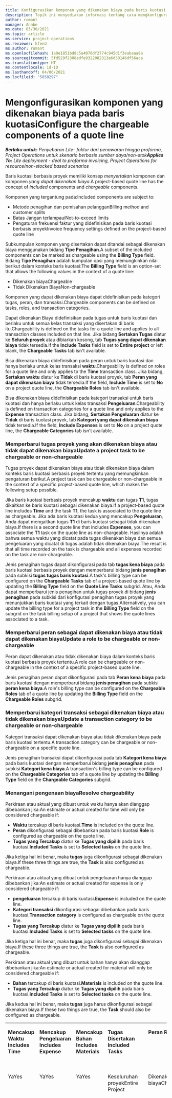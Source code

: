 ```yaml
---
title: Konfigurasikan komponen yang dikenakan biaya pada baris kuotasi
description: Topik ini menyediakan informasi tentang cara mengkonfigurasi komponen dikenakan biaya dan yang tidak dikenakan biaya pada baris kuotasi berbasis proyek.
author: rumant
manager: Annbe
ms.date: 03/30/2021
ms.topic: article
ms.service: project-operations
ms.reviewer: kfend
ms.author: rumant
ms.openlocfilehash: 1a9e1851bd8c5a4070df2774c945d1f3eabaaa8a
ms.sourcegitcommit: 5fd529f2308edfe9322082313e6d50146df56aca
ms.translationtype: HT
ms.contentlocale: id-ID
ms.lasthandoff: 04/06/2021
ms.locfileid: "5858297"
---
```

# <a name="configure-the-chargeable-components-of-a-quote-line"></a><span data-ttu-id="bc5a2-103">Mengonfigurasikan komponen yang dikenakan biaya pada baris kuotasi</span><span class="sxs-lookup"><span data-stu-id="bc5a2-103">Configure the chargeable components of a quote line</span></span> 

<span data-ttu-id="bc5a2-104">_**Berlaku untuk:** Penyebaran Lite- faktur dari penawaran hingga proforma, Project Operations untuk skenario berbasis sumber daya/non-stok_</span><span class="sxs-lookup"><span data-stu-id="bc5a2-104">_**Applies To:** Lite deployment - deal to proforma invoicing, Project Operations for resource/non-stocked based scenarios_</span></span>

<span data-ttu-id="bc5a2-105">Baris kuotasi berbasis proyek memiliki konsep *menyertakan* komponen dan komponen *yang dapat dikenakan biaya*.</span><span class="sxs-lookup"><span data-stu-id="bc5a2-105">A project-based quote line has the concept of *included* components and *chargeable* components.</span></span>

<span data-ttu-id="bc5a2-106">Komponen yang tergantung pada:</span><span class="sxs-lookup"><span data-stu-id="bc5a2-106">Included components are subject to:</span></span>

  - <span data-ttu-id="bc5a2-107">Metode penagihan dan pemisahan pelanggan</span><span class="sxs-lookup"><span data-stu-id="bc5a2-107">Billing method and customer splits</span></span>
  - <span data-ttu-id="bc5a2-108">Batas Jangan terlampaui</span><span class="sxs-lookup"><span data-stu-id="bc5a2-108">Not-to-exceed limits</span></span> 
  - <span data-ttu-id="bc5a2-109">Pengaturan frekuensi faktur yang didefinisikan pada baris kuotasi berbasis proyek</span><span class="sxs-lookup"><span data-stu-id="bc5a2-109">Invoice frequency settings defined on the project-based quote line</span></span>

<span data-ttu-id="bc5a2-110">Subkumpulan komponen yang disertakan dapat ditandai sebagai dikenakan biaya menggunakan bidang **Tipe Penagihan**.</span><span class="sxs-lookup"><span data-stu-id="bc5a2-110">A subset of the included components can be marked as chargeable using the **Billing Type** field.</span></span> <span data-ttu-id="bc5a2-111">Bidang **Tipe Penagihan** adalah kumpulan opsi yang memungkinkan nilai berikut dalam konteks baris kuotasi:</span><span class="sxs-lookup"><span data-stu-id="bc5a2-111">The **Billing Type** field is an option-set that allows the following values in the context of a quote line:</span></span>

  - <span data-ttu-id="bc5a2-112">Dikenakan biaya</span><span class="sxs-lookup"><span data-stu-id="bc5a2-112">Chargeable</span></span>
  - <span data-ttu-id="bc5a2-113">Tidak Dikenakan Biaya</span><span class="sxs-lookup"><span data-stu-id="bc5a2-113">Non-chargeable</span></span>

<span data-ttu-id="bc5a2-114">Komponen yang dapat dikenakan biaya dapat didefinisikan pada kategori tugas, peran, dan transaksi.</span><span class="sxs-lookup"><span data-stu-id="bc5a2-114">Chargeable components can be defined on tasks, roles, and transaction categories.</span></span>

<span data-ttu-id="bc5a2-115">Dapat dikenakan Biaya didefinisikan pada tugas untuk baris kuotasi dan berlaku untuk semua kelas transaksi yang disertakan di baris itu.</span><span class="sxs-lookup"><span data-stu-id="bc5a2-115">Chargeability is defined on the tasks for a quote line and applies to all transaction classes included on that line.</span></span> <span data-ttu-id="bc5a2-116">Jika bidang **Sertakan Tugas** diatur ke **Seluruh proyek** atau dibiarkan kosong, tab **Tugas yang dapat dikenakan biaya** tidak tersedia.</span><span class="sxs-lookup"><span data-stu-id="bc5a2-116">If the **Include Tasks** field is set to **Entire project** or left blank, the **Chargeable Tasks** tab isn't available.</span></span>

<span data-ttu-id="bc5a2-117">Bisa dikenakan biaya didefinisikan pada peran untuk baris kuotasi dan hanya berlaku untuk kelas transaksi **waktu**.</span><span class="sxs-lookup"><span data-stu-id="bc5a2-117">Chargeability is defined on roles for a quote line and only applies to the **Time** transaction class.</span></span> <span data-ttu-id="bc5a2-118">Jika bidang, **Sertakan waktu** diatur ke **Tidak** di baris kuotasi proyek, tab **Peran yang dapat dikenakan biaya** tidak tersedia.</span><span class="sxs-lookup"><span data-stu-id="bc5a2-118">If the field, **Include Time** is set to **No** on a project quote line, the **Chargeable Roles** tab isn't available.</span></span>

<span data-ttu-id="bc5a2-119">Bisa dikenakan biaya didefinisikan pada kategori transaksi untuk baris kuotasi dan hanya berlaku untuk kelas transaksi **Pengeluaran**.</span><span class="sxs-lookup"><span data-stu-id="bc5a2-119">Chargeability is defined on transaction categories for a  quote line and only applies to the **Expense** transaction class.</span></span> <span data-ttu-id="bc5a2-120">Jika bidang, **Sertakan Pengeluaran** diatur ke **Tidak** di baris kuotasi proyek, tab **Kategori yang dapat dikenakan biaya** tidak tersedia.</span><span class="sxs-lookup"><span data-stu-id="bc5a2-120">If the field, **Include Expenses** is set to **No** on a project quote line, the **Chargeable Categories** tab isn't available.</span></span>

### <a name="update-a-project-task-to-be-chargeable-or-non-chargeable"></a><span data-ttu-id="bc5a2-121">Memperbarui tugas proyek yang akan dikenakan biaya atau tidak dapat dikenakan biaya</span><span class="sxs-lookup"><span data-stu-id="bc5a2-121">Update a project task to be chargeable or non-chargeable</span></span>

<span data-ttu-id="bc5a2-122">Tugas proyek dapat dikenakan biaya atau tidak dikenakan biaya dalam konteks baris kuotasi berbasis proyek tertentu yang memungkinkan pengaturan berikut.</span><span class="sxs-lookup"><span data-stu-id="bc5a2-122">A project task can be chargeable or non-chargeable in the context of a specific project-based quote line, which makes the following setup possible.</span></span>

<span data-ttu-id="bc5a2-123">Jika baris kuotasi berbasis proyek mencakup **waktu** dan tugas **T1**, tugas dikaitkan ke baris kuotasi sebagai dikenakan biaya.</span><span class="sxs-lookup"><span data-stu-id="bc5a2-123">If a project-based quote line includes **Time** and the task **T1**, the task is associated to the quote line as chargeable.</span></span> <span data-ttu-id="bc5a2-124">Jika ada baris kuotasi kedua yang mencakup **Pengeluaran**, Anda dapat mengaitkan tugas **T1** di baris kuotasi sebagai tidak dikenakan biaya.</span><span class="sxs-lookup"><span data-stu-id="bc5a2-124">If there is a second quote line that includes **Expenses**, you can associate the **T1** task on the quote line as non-chargeable.</span></span> <span data-ttu-id="bc5a2-125">Hasilnya adalah bahwa semua waktu yang dicatat pada tugas dikenakan biaya dan semua pengeluaran yang dicatat di tugas adalah tidak dikenakan biaya.</span><span class="sxs-lookup"><span data-stu-id="bc5a2-125">The result is that all time recorded on the task is chargeable and all expenses recorded on the task are non-chargeable.</span></span>

<span data-ttu-id="bc5a2-126">Jenis penagihan tugas dapat dikonfigurasi pada tab **tugas kena biaya** pada baris kuotasi berbasis proyek dengan memperbarui bidang **jenis penagihan** pada subkisi **tugas tugas baris kuotasi**.</span><span class="sxs-lookup"><span data-stu-id="bc5a2-126">A task's billing type can be configured on the **Chargeable Tasks** tab of a project-based quote line by updating the **Billing Type** field on the **Quote Line Tasks** subgrid.</span></span> <span data-ttu-id="bc5a2-127">Atau, Anda dapat memperbarui jenis penagihan untuk tugas proyek di bidang **jenis penagihan** pada subkisi dari konfigurasi penagihan tugas proyek yang menunjukkan baris kuotasi yang terkait dengan tugas.</span><span class="sxs-lookup"><span data-stu-id="bc5a2-127">Alternatively, you can update the billing type for a project task in the **Billing Type** field on the subgrid on the task billing setup of a project that shows the quote lines associated to a task.</span></span>

### <a name="update-a-role-to-be-chargeable-or-non-chargeable"></a><span data-ttu-id="bc5a2-128">Memperbarui peran sebagai dapat dikenakan biaya atau tidak dapat dikenakan biaya</span><span class="sxs-lookup"><span data-stu-id="bc5a2-128">Update a role to be chargeable or non-chargeable</span></span>

<span data-ttu-id="bc5a2-129">Peran dapat dikenakan atau tidak dikenakan biaya dalam konteks baris kuotasi berbasis proyek tertentu.</span><span class="sxs-lookup"><span data-stu-id="bc5a2-129">A role can be chargeable or non-chargeable in the context of a specific project-based quote line.</span></span>

<span data-ttu-id="bc5a2-130">Jenis penagihan peran dapat dikonfigurasi pada tab **Peran kena biaya** pada baris kuotasi dengan memperbarui bidang **jenis penagihan** pada subkisi **peran kena biaya**.</span><span class="sxs-lookup"><span data-stu-id="bc5a2-130">A role's billing type can be configured on the **Chargeable Roles** tab of a quote line by updating the **Billing Type** field on the **Chargeable Roles** subgrid.</span></span>

### <a name="update-a-transaction-category-to-be-chargeable-or-non-chargeable"></a><span data-ttu-id="bc5a2-131">Memperbarui kategori transaksi sebagai dikenakan biaya atau tidak dikenakan biaya</span><span class="sxs-lookup"><span data-stu-id="bc5a2-131">Update a transaction category to be chargeable or non-chargeable</span></span>

<span data-ttu-id="bc5a2-132">Kategori transaksi dapat dikenakan biaya atau tidak dikenakan biaya pada baris kuotasi tertentu.</span><span class="sxs-lookup"><span data-stu-id="bc5a2-132">A transaction category can be chargeable or non-chargeable on a specific quote line.</span></span>

<span data-ttu-id="bc5a2-133">Jenis penagihan transaksi dapat dikonfigurasi pada tab **Kategori kena biaya** pada baris kuotasi dengan memperbarui bidang **jenis penagihan** pada subkisi **Kategori kena biaya**.</span><span class="sxs-lookup"><span data-stu-id="bc5a2-133">A transaction's billing type can be configured on the **Chargeable Categories** tab of a quote line by updating the **Billing Type** field on the **Chargeable Categories** subgrid.</span></span>

### <a name="resolve-chargeability"></a><span data-ttu-id="bc5a2-134">Menangani pengenaan biaya</span><span class="sxs-lookup"><span data-stu-id="bc5a2-134">Resolve chargeability</span></span>
<span data-ttu-id="bc5a2-135">Perkiraan atau aktual yang dibuat untuk waktu hanya akan dianggap dibebankan jika:</span><span class="sxs-lookup"><span data-stu-id="bc5a2-135">An estimate or actual created for time will only be considered chargeable if:</span></span>

   - <span data-ttu-id="bc5a2-136">**Waktu** tercakup di baris kuotasi.</span><span class="sxs-lookup"><span data-stu-id="bc5a2-136">**Time** is included on the quote line.</span></span>
   - <span data-ttu-id="bc5a2-137">**Peran** dikonfigurasi sebagai dibebankan pada baris kuotasi.</span><span class="sxs-lookup"><span data-stu-id="bc5a2-137">**Role** is configured as chargeable on the quote line.</span></span>
   - <span data-ttu-id="bc5a2-138">**Tugas yang Tercakup** diatur ke **Tugas yang dipilih** pada baris kuotasi.</span><span class="sxs-lookup"><span data-stu-id="bc5a2-138">**Included Tasks** is set to **Selected tasks** on the quote line.</span></span> 

<span data-ttu-id="bc5a2-139">Jika ketiga hal ini benar, maka **tugas** juga dikonfigurasi sebagai dikenakan biaya.</span><span class="sxs-lookup"><span data-stu-id="bc5a2-139">If these three things are true, the **Task** is also configured as chargeable.</span></span> 

<span data-ttu-id="bc5a2-140">Perkiraan atau aktual yang dibuat untuk pengeluaran hanya dianggap dibebankan jika:</span><span class="sxs-lookup"><span data-stu-id="bc5a2-140">An estimate or actual created for expense is only considered chargeable if:</span></span> 

   - <span data-ttu-id="bc5a2-141">**pengeluaran** tercakup di baris kuotasi.</span><span class="sxs-lookup"><span data-stu-id="bc5a2-141">**Expense** is included on the quote line.</span></span>
   - <span data-ttu-id="bc5a2-142">**Kategori transaksi** dikonfigurasi sebagai dibebankan pada baris kuotasi.</span><span class="sxs-lookup"><span data-stu-id="bc5a2-142">**Transaction category** is configured as chargeable on the quote line.</span></span>
   - <span data-ttu-id="bc5a2-143">**Tugas yang Tercakup** diatur ke **Tugas yang dipilih** pada baris kuotasi.</span><span class="sxs-lookup"><span data-stu-id="bc5a2-143">**Included Tasks** is set to **Selected tasks** on the quote line.</span></span>

<span data-ttu-id="bc5a2-144">Jika ketiga hal ini benar, maka **tugas** juga dikonfigurasi sebagai dikenakan biaya.</span><span class="sxs-lookup"><span data-stu-id="bc5a2-144">If these three things are true, the **Task** is also configured as chargeable.</span></span> 

<span data-ttu-id="bc5a2-145">Perkiraan atau aktual yang dibuat untuk bahan hanya akan dianggap dibebankan jika:</span><span class="sxs-lookup"><span data-stu-id="bc5a2-145">An estimate or actual created for material will only be considered chargeable if:</span></span>

   - <span data-ttu-id="bc5a2-146">**Bahan** tercakup di baris kuotasi.</span><span class="sxs-lookup"><span data-stu-id="bc5a2-146">**Materials** is included on the quote line.</span></span>
   - <span data-ttu-id="bc5a2-147">**Tugas yang Tercakup** diatur ke **Tugas yang dipilih** pada baris kuotasi.</span><span class="sxs-lookup"><span data-stu-id="bc5a2-147">**Included Tasks** is set to **Selected tasks** on the quote line.</span></span>

<span data-ttu-id="bc5a2-148">Jika kedua hal ini benar, maka **tugas** juga harus dikonfigurasi sebagai dikenakan biaya.</span><span class="sxs-lookup"><span data-stu-id="bc5a2-148">If these two things are true, the **Task** should also be configured as chargeable.</span></span> 


<table border="0" cellspacing="0" cellpadding="0">
    <tbody>
        <tr>
            <td width="70" valign="top">
                <p><span data-ttu-id="bc5a2-149">
                    <strong>Mencakup Waktu</strong>
                </span><span class="sxs-lookup"><span data-stu-id="bc5a2-149">
                    <strong>Includes Time</strong>
                </span></span></p>
            </td>
            <td width="78" valign="top">
                <p><span data-ttu-id="bc5a2-150">
                    <strong>Mencakup Pengeluaran</strong>
                    <strong></strong>
                </span><span class="sxs-lookup"><span data-stu-id="bc5a2-150">
                    <strong>Includes Expense</strong>
                    <strong></strong>
                </span></span></p>
            </td>
            <td width="63" valign="top">
                <p><span data-ttu-id="bc5a2-151">
                    <strong>Mencakup Bahan</strong>
                    <strong></strong>
                </span><span class="sxs-lookup"><span data-stu-id="bc5a2-151">
                    <strong>Includes Materials</strong>
                    <strong></strong>
                </span></span></p>
            </td>
            <td width="75" valign="top">
                <p><span data-ttu-id="bc5a2-152">
                    <strong>Tugas Disertakan</strong>
                    <strong></strong>
                </span><span class="sxs-lookup"><span data-stu-id="bc5a2-152">
                    <strong>Included Tasks</strong>
                    <strong></strong>
                </span></span></p>
            </td>
            <td width="65" valign="top">
                <p><span data-ttu-id="bc5a2-153">
                    <strong>Peran</strong>
                    <strong></strong>
                </span><span class="sxs-lookup"><span data-stu-id="bc5a2-153">
                    <strong>Role</strong>
                    <strong></strong>
                </span></span></p>
            </td>
            <td width="70" valign="top">
                <p><span data-ttu-id="bc5a2-154">
                    <strong>Kategori</strong>
                    <strong></strong>
                </span><span class="sxs-lookup"><span data-stu-id="bc5a2-154">
                    <strong>Category</strong>
                    <strong></strong>
                </span></span></p>
            </td>
            <td width="65" valign="top">
                <p><span data-ttu-id="bc5a2-155">
                    <strong>Tugas</strong>
                    <strong></strong>
                </span><span class="sxs-lookup"><span data-stu-id="bc5a2-155">
                    <strong>Task</strong>
                    <strong></strong>
                </span></span></p>
            </td>
            <td width="350" valign="top">
                <p><span data-ttu-id="bc5a2-156">
                    <strong>Dampak pengenaan biaya</strong>
                </span><span class="sxs-lookup"><span data-stu-id="bc5a2-156">
                    <strong>Chargeability impact</strong>
                </span></span></p>
            </td>
        </tr>
        <tr>
            <td width="70" valign="top">
                <p>
<span data-ttu-id="bc5a2-157">Ya</span><span class="sxs-lookup"><span data-stu-id="bc5a2-157">Yes</span></span> </p>
            </td>
            <td width="78" valign="top">
                <p>
<span data-ttu-id="bc5a2-158">Ya</span><span class="sxs-lookup"><span data-stu-id="bc5a2-158">Yes</span></span> </p>
            </td>
            <td width="63" valign="top">
                <p>
<span data-ttu-id="bc5a2-159">Ya</span><span class="sxs-lookup"><span data-stu-id="bc5a2-159">Yes</span></span> </p>
            </td>
            <td width="75" valign="top">
                <p>
<span data-ttu-id="bc5a2-160">Keseluruhan proyek</span><span class="sxs-lookup"><span data-stu-id="bc5a2-160">Entire Project</span></span> </p>
            </td>
            <td width="65" valign="top">
                <p>
<span data-ttu-id="bc5a2-161">Dikenakan biaya</span><span class="sxs-lookup"><span data-stu-id="bc5a2-161">Chargeable</span></span> </p>
            </td>
            <td width="70" valign="top">
                <p>
<span data-ttu-id="bc5a2-162">Dikenakan biaya</span><span class="sxs-lookup"><span data-stu-id="bc5a2-162">Chargeable</span></span> </p>
            </td>
            <td width="65" valign="top">
                <p>
<span data-ttu-id="bc5a2-163">Tidak dapat diatur</span><span class="sxs-lookup"><span data-stu-id="bc5a2-163">Cannot be set</span></span> </p>
            </td>
            <td width="350" valign="top">
                <p>
<span data-ttu-id="bc5a2-164">Penagihan pada aktual Waktu: Dikenakan Biaya</span><span class="sxs-lookup"><span data-stu-id="bc5a2-164">Billing on a time actual: Chargeable</span></span> </p>
                <p>
<span data-ttu-id="bc5a2-165">Jenis penagihan pada aktual Pengeluaran: Dikenakan biaya</span><span class="sxs-lookup"><span data-stu-id="bc5a2-165">Billing type on expense actual: Chargeable</span></span> </p>
                <p>
<span data-ttu-id="bc5a2-166">Jenis penagihan pada aktual bahan: Dikenakan biaya</span><span class="sxs-lookup"><span data-stu-id="bc5a2-166">Billing type on material actual: Chargeable</span></span> </p>
            </td>
        </tr>
        <tr>
            <td width="70" valign="top">
                <p>
<span data-ttu-id="bc5a2-167">Ya</span><span class="sxs-lookup"><span data-stu-id="bc5a2-167">Yes</span></span> </p>
            </td>
            <td width="78" valign="top">
                <p>
<span data-ttu-id="bc5a2-168">Ya</span><span class="sxs-lookup"><span data-stu-id="bc5a2-168">Yes</span></span> </p>
            </td>
            <td width="63" valign="top">
                <p>
<span data-ttu-id="bc5a2-169">Ya</span><span class="sxs-lookup"><span data-stu-id="bc5a2-169">Yes</span></span> </p>
            </td>
            <td width="75" valign="top">
                <p>
<span data-ttu-id="bc5a2-170">Hanya tugas yang dipilih</span><span class="sxs-lookup"><span data-stu-id="bc5a2-170">Selected tasks only</span></span> </p>
            </td>
            <td width="65" valign="top">
                <p>
<span data-ttu-id="bc5a2-171">Dikenakan biaya</span><span class="sxs-lookup"><span data-stu-id="bc5a2-171">Chargeable</span></span> </p>
            </td>
            <td width="70" valign="top">
                <p>
<span data-ttu-id="bc5a2-172">Dikenakan biaya</span><span class="sxs-lookup"><span data-stu-id="bc5a2-172">Chargeable</span></span> </p>
            </td>
            <td width="65" valign="top">
                <p>
<span data-ttu-id="bc5a2-173">Dikenakan biaya</span><span class="sxs-lookup"><span data-stu-id="bc5a2-173">Chargeable</span></span> </p>
            </td>
            <td width="350" valign="top">
                <p>
<span data-ttu-id="bc5a2-174">Penagihan pada aktual Waktu: Dikenakan Biaya</span><span class="sxs-lookup"><span data-stu-id="bc5a2-174">Billing on a time actual: Chargeable</span></span> </p>
                <p>
<span data-ttu-id="bc5a2-175">Jenis penagihan pada aktual Pengeluaran: Dikenakan biaya</span><span class="sxs-lookup"><span data-stu-id="bc5a2-175">Billing type on expense actual: Chargeable</span></span> </p>
                <p>
<span data-ttu-id="bc5a2-176">Jenis penagihan pada aktual bahan: Dikenakan biaya</span><span class="sxs-lookup"><span data-stu-id="bc5a2-176">Billing type on material actual: Chargeable</span></span> </p>
            </td>
        </tr>
        <tr>
            <td width="70" valign="top">
                <p>
<span data-ttu-id="bc5a2-177">Ya</span><span class="sxs-lookup"><span data-stu-id="bc5a2-177">Yes</span></span> </p>
            </td>
            <td width="78" valign="top">
                <p>
<span data-ttu-id="bc5a2-178">Ya</span><span class="sxs-lookup"><span data-stu-id="bc5a2-178">Yes</span></span> </p>
            </td>
            <td width="63" valign="top">
                <p>
<span data-ttu-id="bc5a2-179">Ya</span><span class="sxs-lookup"><span data-stu-id="bc5a2-179">Yes</span></span> </p>
            </td>
            <td width="75" valign="top">
                <p>
<span data-ttu-id="bc5a2-180">Hanya tugas yang dipilih</span><span class="sxs-lookup"><span data-stu-id="bc5a2-180">Selected tasks only</span></span> </p>
            </td>
            <td width="65" valign="top">
                <p><span data-ttu-id="bc5a2-181">
                    <strong>Tidak Dikenakan Biaya</strong>
                </span><span class="sxs-lookup"><span data-stu-id="bc5a2-181">
                    <strong>Non - Chargeable</strong>
                </span></span></p>
            </td>
            <td width="70" valign="top">
                <p>
<span data-ttu-id="bc5a2-182">Dikenakan biaya</span><span class="sxs-lookup"><span data-stu-id="bc5a2-182">Chargeable</span></span> </p>
            </td>
            <td width="65" valign="top">
                <p>
<span data-ttu-id="bc5a2-183">Dikenakan biaya</span><span class="sxs-lookup"><span data-stu-id="bc5a2-183">Chargeable</span></span> </p>
            </td>
            <td width="350" valign="top">
                <p>
<span data-ttu-id="bc5a2-184">Penagihan pada aktual Waktu: <strong>Tidak Dikenakan Biaya</strong>
                </span><span class="sxs-lookup"><span data-stu-id="bc5a2-184">Billing on a time actual: <strong>Non-Chargeable</strong>
                </span></span></p>
                <p>
<span data-ttu-id="bc5a2-185">Jenis penagihan pada aktual Pengeluaran: Dikenakan biaya</span><span class="sxs-lookup"><span data-stu-id="bc5a2-185">Billing type on expense actual: Chargeable</span></span> </p>
                <p>
<span data-ttu-id="bc5a2-186">Jenis penagihan pada aktual bahan: Dikenakan biaya</span><span class="sxs-lookup"><span data-stu-id="bc5a2-186">Billing type on material actual: Chargeable</span></span> </p>
            </td>
        </tr>
        <tr>
            <td width="70" valign="top">
                <p>
<span data-ttu-id="bc5a2-187">Ya</span><span class="sxs-lookup"><span data-stu-id="bc5a2-187">Yes</span></span> </p>
            </td>
            <td width="78" valign="top">
                <p>
<span data-ttu-id="bc5a2-188">Ya</span><span class="sxs-lookup"><span data-stu-id="bc5a2-188">Yes</span></span> </p>
            </td>
            <td width="63" valign="top">
                <p>
<span data-ttu-id="bc5a2-189">Ya</span><span class="sxs-lookup"><span data-stu-id="bc5a2-189">Yes</span></span> </p>
            </td>
            <td width="75" valign="top">
                <p>
<span data-ttu-id="bc5a2-190">Hanya tugas yang dipilih</span><span class="sxs-lookup"><span data-stu-id="bc5a2-190">Selected tasks only</span></span> </p>
            </td>
            <td width="65" valign="top">
                <p>
<span data-ttu-id="bc5a2-191">Dikenakan biaya</span><span class="sxs-lookup"><span data-stu-id="bc5a2-191">Chargeable</span></span> </p>
            </td>
            <td width="70" valign="top">
                <p>
<span data-ttu-id="bc5a2-192">Dikenakan biaya</span><span class="sxs-lookup"><span data-stu-id="bc5a2-192">Chargeable</span></span> </p>
            </td>
            <td width="65" valign="top">
                <p><span data-ttu-id="bc5a2-193">
                    <strong>Tidak Dikenakan Biaya</strong>
                </span><span class="sxs-lookup"><span data-stu-id="bc5a2-193">
                    <strong>Non-Chargeable</strong>
                </span></span></p>
            </td>
            <td width="350" valign="top">
                <p>
<span data-ttu-id="bc5a2-194">Penagihan pada aktual Waktu: <strong>Tidak Dikenakan Biaya</strong>
                </span><span class="sxs-lookup"><span data-stu-id="bc5a2-194">Billing on a time actual: <strong>Non-Chargeable</strong>
                </span></span></p>
                <p>
<span data-ttu-id="bc5a2-195">Jenis penagihan pada aktual Pengeluaran: <strong>Tidak Dikenakan biaya</strong>
                </span><span class="sxs-lookup"><span data-stu-id="bc5a2-195">Billing type on expense actual: <strong>Non-Chargeable</strong>
                </span></span></p>
                <p>
<span data-ttu-id="bc5a2-196">Jenis penagihan pada aktual bahan: <strong>Tidak Dikenakan biaya</strong>
                </span><span class="sxs-lookup"><span data-stu-id="bc5a2-196">Billing type on material actual: <strong>Non-Chargeable</strong>
                </span></span></p>
            </td>
        </tr>
        <tr>
            <td width="70" valign="top">
                <p>
<span data-ttu-id="bc5a2-197">Ya</span><span class="sxs-lookup"><span data-stu-id="bc5a2-197">Yes</span></span> </p>
            </td>
            <td width="78" valign="top">
                <p>
<span data-ttu-id="bc5a2-198">Ya</span><span class="sxs-lookup"><span data-stu-id="bc5a2-198">Yes</span></span> </p>
            </td>
            <td width="63" valign="top">
                <p>
<span data-ttu-id="bc5a2-199">Ya</span><span class="sxs-lookup"><span data-stu-id="bc5a2-199">Yes</span></span> </p>
            </td>
            <td width="75" valign="top">
                <p>
<span data-ttu-id="bc5a2-200">Hanya tugas yang dipilih</span><span class="sxs-lookup"><span data-stu-id="bc5a2-200">Selected tasks only</span></span> </p>
            </td>
            <td width="65" valign="top">
                <p><span data-ttu-id="bc5a2-201">
                    <strong>Tidak Dikenakan Biaya</strong>
                </span><span class="sxs-lookup"><span data-stu-id="bc5a2-201">
                    <strong>Non-Chargeable</strong>
                </span></span></p>
            </td>
            <td width="70" valign="top">
                <p>
<span data-ttu-id="bc5a2-202">Dikenakan biaya</span><span class="sxs-lookup"><span data-stu-id="bc5a2-202">Chargeable</span></span> </p>
            </td>
            <td width="65" valign="top">
                <p><span data-ttu-id="bc5a2-203">
                    <strong>Tidak Dikenakan Biaya</strong>
                </span><span class="sxs-lookup"><span data-stu-id="bc5a2-203">
                    <strong>Non- Chargeable</strong>
                </span></span></p>
            </td>
            <td width="350" valign="top">
                <p>
<span data-ttu-id="bc5a2-204">Penagihan pada aktual Waktu: <strong>Tidak Dikenakan Biaya</strong>
                </span><span class="sxs-lookup"><span data-stu-id="bc5a2-204">Billing on a time actual: <strong>Non-Chargeable</strong>
                </span></span></p>
                <p>
<span data-ttu-id="bc5a2-205">Jenis penagihan pada aktual Pengeluaran: <strong>Tidak Dikenakan biaya</strong>
                </span><span class="sxs-lookup"><span data-stu-id="bc5a2-205">Billing type on expense actual: <strong>Non-Chargeable</strong>
                </span></span></p>
                <p>
<span data-ttu-id="bc5a2-206">Jenis penagihan pada aktual bahan: <strong>Tidak Dikenakan biaya</strong>
                </span><span class="sxs-lookup"><span data-stu-id="bc5a2-206">Billing type on material actual: <strong> Non-Chargeable</strong>
                </span></span></p>
            </td>
        </tr>
        <tr>
            <td width="70" valign="top">
                <p>
<span data-ttu-id="bc5a2-207">Ya</span><span class="sxs-lookup"><span data-stu-id="bc5a2-207">Yes</span></span> </p>
            </td>
            <td width="78" valign="top">
                <p>
<span data-ttu-id="bc5a2-208">Ya</span><span class="sxs-lookup"><span data-stu-id="bc5a2-208">Yes</span></span> </p>
            </td>
            <td width="63" valign="top">
                <p>
<span data-ttu-id="bc5a2-209">Ya</span><span class="sxs-lookup"><span data-stu-id="bc5a2-209">Yes</span></span> </p>
            </td>
            <td width="75" valign="top">
                <p>
<span data-ttu-id="bc5a2-210">Hanya tugas yang dipilih</span><span class="sxs-lookup"><span data-stu-id="bc5a2-210">Selected tasks only</span></span> </p>
            </td>
            <td width="65" valign="top">
                <p><span data-ttu-id="bc5a2-211">
                    <strong>Tidak Dikenakan Biaya</strong>
                </span><span class="sxs-lookup"><span data-stu-id="bc5a2-211">
                    <strong>Non-Chargeable</strong>
                </span></span></p>
            </td>
            <td width="70" valign="top">
                <p><span data-ttu-id="bc5a2-212">
                    <strong>Tidak Dikenakan Biaya</strong>
                </span><span class="sxs-lookup"><span data-stu-id="bc5a2-212">
                    <strong>Non-Chargeable</strong>
                </span></span></p>
            </td>
            <td width="65" valign="top">
                <p>
<span data-ttu-id="bc5a2-213">Dikenakan biaya</span><span class="sxs-lookup"><span data-stu-id="bc5a2-213">Chargeable</span></span> </p>
            </td>
            <td width="350" valign="top">
                <p>
<span data-ttu-id="bc5a2-214">Penagihan pada aktual Waktu: <strong>Tidak Dikenakan Biaya</strong>
                </span><span class="sxs-lookup"><span data-stu-id="bc5a2-214">Billing on a time actual: <strong>Non-Chargeable</strong>
                </span></span></p>
                <p>
<span data-ttu-id="bc5a2-215">Jenis penagihan pada aktual Pengeluaran: <strong>Tidak Dikenakan biaya</strong>
                </span><span class="sxs-lookup"><span data-stu-id="bc5a2-215">Billing type on expense actual: <strong> Non-Chargeable</strong>
                </span></span></p>
                <p>
<span data-ttu-id="bc5a2-216">Jenis penagihan pada aktual bahan: Dikenakan biaya</span><span class="sxs-lookup"><span data-stu-id="bc5a2-216">Billing type on material actual: Chargeable</span></span> </p>
            </td>
        </tr>
        <tr>
            <td width="70" valign="top">
                <p><span data-ttu-id="bc5a2-217">
                    <strong>No</strong>
                </span><span class="sxs-lookup"><span data-stu-id="bc5a2-217">
                    <strong>No</strong>
                </span></span></p>
            </td>
            <td width="78" valign="top">
                <p>
<span data-ttu-id="bc5a2-218">Ya</span><span class="sxs-lookup"><span data-stu-id="bc5a2-218">Yes</span></span> </p>
            </td>
            <td width="63" valign="top">
                <p>
<span data-ttu-id="bc5a2-219">Ya</span><span class="sxs-lookup"><span data-stu-id="bc5a2-219">Yes</span></span> </p>
            </td>
            <td width="75" valign="top">
                <p>
<span data-ttu-id="bc5a2-220">Keseluruhan proyek</span><span class="sxs-lookup"><span data-stu-id="bc5a2-220">Entire Project</span></span> </p>
            </td>
            <td width="65" valign="top">
                <p>
<span data-ttu-id="bc5a2-221">Tidak dapat diatur</span><span class="sxs-lookup"><span data-stu-id="bc5a2-221">Cannot be set</span></span> </p>
            </td>
            <td width="70" valign="top">
                <p><span data-ttu-id="bc5a2-222">
                    <strong>Dikenakan biaya</strong>
                </span><span class="sxs-lookup"><span data-stu-id="bc5a2-222">
                    <strong>Chargeable</strong>
                </span></span></p>
            </td>
            <td width="65" valign="top">
                <p>
<span data-ttu-id="bc5a2-223">Tidak dapat diatur</span><span class="sxs-lookup"><span data-stu-id="bc5a2-223">Cannot be set</span></span> </p>
            </td>
            <td width="350" valign="top">
                <p>
<span data-ttu-id="bc5a2-224">Penagihan pada aktual Waktu: <strong>Tidak tersedia</strong>
                </span><span class="sxs-lookup"><span data-stu-id="bc5a2-224">Billing on a time actual: <strong>Not available</strong>
                </span></span></p>
                <p>
<span data-ttu-id="bc5a2-225">Jenis penagihan pada aktual Pengeluaran: Dikenakan biaya</span><span class="sxs-lookup"><span data-stu-id="bc5a2-225">Billing type on expense actual: Chargeable</span></span> </p>
                <p>
<span data-ttu-id="bc5a2-226">Jenis penagihan pada aktual bahan: Dikenakan biaya</span><span class="sxs-lookup"><span data-stu-id="bc5a2-226">Billing type on material actual: Chargeable</span></span> </p>
            </td>
        </tr>
        <tr>
            <td width="70" valign="top">
                <p><span data-ttu-id="bc5a2-227">
                    <strong>No</strong>
                </span><span class="sxs-lookup"><span data-stu-id="bc5a2-227">
                    <strong>No</strong>
                </span></span></p>
            </td>
            <td width="78" valign="top">
                <p>
<span data-ttu-id="bc5a2-228">Ya</span><span class="sxs-lookup"><span data-stu-id="bc5a2-228">Yes</span></span> </p>
            </td>
            <td width="63" valign="top">
                <p>
<span data-ttu-id="bc5a2-229">Ya</span><span class="sxs-lookup"><span data-stu-id="bc5a2-229">Yes</span></span> </p>
            </td>
            <td width="75" valign="top">
                <p>
<span data-ttu-id="bc5a2-230">Keseluruhan proyek</span><span class="sxs-lookup"><span data-stu-id="bc5a2-230">Entire Project</span></span> </p>
            </td>
            <td width="65" valign="top">
                <p>
<span data-ttu-id="bc5a2-231">Tidak dapat diatur</span><span class="sxs-lookup"><span data-stu-id="bc5a2-231">Cannot be set</span></span> </p>
            </td>
            <td width="70" valign="top">
                <p><span data-ttu-id="bc5a2-232">
                    <strong>Tidak Dikenakan Biaya</strong>
                </span><span class="sxs-lookup"><span data-stu-id="bc5a2-232">
                    <strong>Non-Chargeable</strong>
                </span></span></p>
            </td>
            <td width="65" valign="top">
                <p>
<span data-ttu-id="bc5a2-233">Tidak dapat diatur</span><span class="sxs-lookup"><span data-stu-id="bc5a2-233">Cannot be set</span></span> </p>
            </td>
            <td width="350" valign="top">
                <p>
<span data-ttu-id="bc5a2-234">Penagihan pada aktual Waktu: <strong>Tidak tersedia</strong>
                </span><span class="sxs-lookup"><span data-stu-id="bc5a2-234">Billing on a time actual: <strong>Not available</strong>
                </span></span></p>
                <p>
<span data-ttu-id="bc5a2-235">Jenis penagihan pada aktual Pengeluaran: <strong> Tidak Dikenakan biaya</strong>
                </span><span class="sxs-lookup"><span data-stu-id="bc5a2-235">Billing type on expense actual: <strong> Non-chargeable</strong>
                </span></span></p>
                <p>
<span data-ttu-id="bc5a2-236">Jenis penagihan pada aktual bahan: Dikenakan biaya</span><span class="sxs-lookup"><span data-stu-id="bc5a2-236">Billing type on material actual: Chargeable</span></span> </p>
            </td>
        </tr>
        <tr>
            <td width="70" valign="top">
                <p>
<span data-ttu-id="bc5a2-237">Ya</span><span class="sxs-lookup"><span data-stu-id="bc5a2-237">Yes</span></span> </p>
            </td>
            <td width="78" valign="top">
                <p><span data-ttu-id="bc5a2-238">
                    <strong>No</strong>
                </span><span class="sxs-lookup"><span data-stu-id="bc5a2-238">
                    <strong>No</strong>
                </span></span></p>
            </td>
            <td width="63" valign="top">
                <p>
<span data-ttu-id="bc5a2-239">Ya</span><span class="sxs-lookup"><span data-stu-id="bc5a2-239">Yes</span></span> </p>
            </td>
            <td width="75" valign="top">
                <p>
<span data-ttu-id="bc5a2-240">Keseluruhan proyek</span><span class="sxs-lookup"><span data-stu-id="bc5a2-240">Entire Project</span></span> </p>
            </td>
            <td width="65" valign="top">
                <p>
<span data-ttu-id="bc5a2-241">Dikenakan biaya</span><span class="sxs-lookup"><span data-stu-id="bc5a2-241">Chargeable</span></span> </p>
            </td>
            <td width="70" valign="top">
                <p>
<span data-ttu-id="bc5a2-242">Tidak dapat diatur</span><span class="sxs-lookup"><span data-stu-id="bc5a2-242">Cannot be set</span></span> </p>
            </td>
            <td width="65" valign="top">
                <p>
<span data-ttu-id="bc5a2-243">Tidak dapat diatur</span><span class="sxs-lookup"><span data-stu-id="bc5a2-243">Cannot be set</span></span> </p>
            </td>
            <td width="350" valign="top">
                <p>
<span data-ttu-id="bc5a2-244">Penagihan pada aktual Waktu: Dikenakan Biaya</span><span class="sxs-lookup"><span data-stu-id="bc5a2-244">Billing on a time actual: Chargeable</span></span> </p>
                <p>
<span data-ttu-id="bc5a2-245">Jenis penagihan pada aktual Pengeluaran:<strong> Tidak tersedia</strong>
                </span><span class="sxs-lookup"><span data-stu-id="bc5a2-245">Billing type on expense actual:<strong> Not available</strong>
                </span></span></p>
                <p>
<span data-ttu-id="bc5a2-246">Jenis penagihan pada aktual bahan: Dikenakan biaya</span><span class="sxs-lookup"><span data-stu-id="bc5a2-246">Billing type on material actual: Chargeable</span></span> </p>
            </td>
        </tr>
        <tr>
            <td width="70" valign="top">
                <p>
<span data-ttu-id="bc5a2-247">Ya</span><span class="sxs-lookup"><span data-stu-id="bc5a2-247">Yes</span></span> </p>
            </td>
            <td width="78" valign="top">
                <p><span data-ttu-id="bc5a2-248">
                    <strong>No</strong>
                </span><span class="sxs-lookup"><span data-stu-id="bc5a2-248">
                    <strong>No</strong>
                </span></span></p>
            </td>
            <td width="63" valign="top">
                <p>
<span data-ttu-id="bc5a2-249">Ya</span><span class="sxs-lookup"><span data-stu-id="bc5a2-249">Yes</span></span> </p>
            </td>
            <td width="75" valign="top">
                <p>
<span data-ttu-id="bc5a2-250">Keseluruhan proyek</span><span class="sxs-lookup"><span data-stu-id="bc5a2-250">Entire Project</span></span> </p>
            </td>
            <td width="65" valign="top">
                <p><span data-ttu-id="bc5a2-251">
                    <strong>Tidak Dikenakan Biaya</strong>
                </span><span class="sxs-lookup"><span data-stu-id="bc5a2-251">
                    <strong>Non-Chargeable</strong>
                </span></span></p>
            </td>
            <td width="70" valign="top">
                <p>
<span data-ttu-id="bc5a2-252">Tidak dapat diatur</span><span class="sxs-lookup"><span data-stu-id="bc5a2-252">Cannot be set</span></span> </p>
            </td>
            <td width="65" valign="top">
                <p>
<span data-ttu-id="bc5a2-253">Tidak dapat diatur</span><span class="sxs-lookup"><span data-stu-id="bc5a2-253">Cannot be set</span></span> </p>
            </td>
            <td width="350" valign="top">
                <p>
<span data-ttu-id="bc5a2-254">Penagihan pada aktual Waktu: <strong>Tidak Dikenakan Biaya </strong>
                </span><span class="sxs-lookup"><span data-stu-id="bc5a2-254">Billing on a time actual: <strong>Non-chargeable </strong>
                </span></span></p>
                <p>
<span data-ttu-id="bc5a2-255">Jenis penagihan pada aktual Pengeluaran:<strong> Tidak tersedia</strong>
                </span><span class="sxs-lookup"><span data-stu-id="bc5a2-255">Billing type on expense actual:<strong> Not available</strong>
                </span></span></p>
                <p>
<span data-ttu-id="bc5a2-256">Jenis penagihan pada aktual bahan: Dikenakan biaya</span><span class="sxs-lookup"><span data-stu-id="bc5a2-256">Billing type on material actual: Chargeable</span></span> </p>
            </td>
        </tr>
        <tr>
            <td width="70" valign="top">
                <p>
<span data-ttu-id="bc5a2-257">Ya</span><span class="sxs-lookup"><span data-stu-id="bc5a2-257">Yes</span></span> </p>
            </td>
            <td width="78" valign="top">
                <p>
<span data-ttu-id="bc5a2-258">Ya</span><span class="sxs-lookup"><span data-stu-id="bc5a2-258">Yes</span></span> </p>
            </td>
            <td width="63" valign="top">
                <p><span data-ttu-id="bc5a2-259">
                    <strong>No</strong>
                </span><span class="sxs-lookup"><span data-stu-id="bc5a2-259">
                    <strong>No</strong>
                </span></span></p>
            </td>
            <td width="75" valign="top">
                <p>
<span data-ttu-id="bc5a2-260">Keseluruhan proyek</span><span class="sxs-lookup"><span data-stu-id="bc5a2-260">Entire Project</span></span> </p>
            </td>
            <td width="65" valign="top">
                <p>
<span data-ttu-id="bc5a2-261">Dikenakan biaya</span><span class="sxs-lookup"><span data-stu-id="bc5a2-261">Chargeable</span></span> </p>
            </td>
            <td width="70" valign="top">
                <p>
<span data-ttu-id="bc5a2-262">Dikenakan biaya</span><span class="sxs-lookup"><span data-stu-id="bc5a2-262">Chargeable</span></span> </p>
            </td>
            <td width="65" valign="top">
                <p>
<span data-ttu-id="bc5a2-263">Tidak dapat diatur</span><span class="sxs-lookup"><span data-stu-id="bc5a2-263">Cannot be set</span></span> </p>
            </td>
            <td width="350" valign="top">
                <p>
<span data-ttu-id="bc5a2-264">Penagihan pada aktual Waktu: Dikenakan Biaya</span><span class="sxs-lookup"><span data-stu-id="bc5a2-264">Billing on a time actual: Chargeable</span></span> </p>
                <p>
<span data-ttu-id="bc5a2-265">Jenis penagihan pada aktual Pengeluaran: Dikenakan biaya</span><span class="sxs-lookup"><span data-stu-id="bc5a2-265">Billing type on expense actual: Chargeable</span></span> </p>
                <p>
<span data-ttu-id="bc5a2-266">Jenis penagihan pada aktual bahan: <strong> Tidak tersedia</strong>
                </span><span class="sxs-lookup"><span data-stu-id="bc5a2-266">Billing type on material actual: <strong> Not available</strong>
                </span></span></p>
            </td>
        </tr>
        <tr>
            <td width="70" valign="top">
                <p>
<span data-ttu-id="bc5a2-267">Ya</span><span class="sxs-lookup"><span data-stu-id="bc5a2-267">Yes</span></span> </p>
            </td>
            <td width="78" valign="top">
                <p>
<span data-ttu-id="bc5a2-268">Ya</span><span class="sxs-lookup"><span data-stu-id="bc5a2-268">Yes</span></span> </p>
            </td>
            <td width="63" valign="top">
                <p><span data-ttu-id="bc5a2-269">
                    <strong>No</strong>
                </span><span class="sxs-lookup"><span data-stu-id="bc5a2-269">
                    <strong>No</strong>
                </span></span></p>
            </td>
            <td width="75" valign="top">
                <p>
<span data-ttu-id="bc5a2-270">Keseluruhan proyek</span><span class="sxs-lookup"><span data-stu-id="bc5a2-270">Entire Project</span></span> </p>
            </td>
            <td width="65" valign="top">
                <p><span data-ttu-id="bc5a2-271">
                    <strong>Tidak Dikenakan Biaya</strong>
                </span><span class="sxs-lookup"><span data-stu-id="bc5a2-271">
                    <strong>Non-Chargeable</strong>
                </span></span></p>
            </td>
            <td width="70" valign="top">
                <p><span data-ttu-id="bc5a2-272">
                    <strong>Tidak Dikenakan Biaya</strong>
                </span><span class="sxs-lookup"><span data-stu-id="bc5a2-272">
                    <strong>Non-chargeable</strong>
                </span></span></p>
            </td>
            <td width="65" valign="top">
                <p>
<span data-ttu-id="bc5a2-273">Tidak dapat diatur</span><span class="sxs-lookup"><span data-stu-id="bc5a2-273">Cannot be set</span></span> </p>
            </td>
            <td width="350" valign="top">
                <p>
<span data-ttu-id="bc5a2-274">Penagihan pada aktual Waktu: <strong>Tidak Dikenakan Biaya </strong>
                </span><span class="sxs-lookup"><span data-stu-id="bc5a2-274">Billing on a time actual: <strong>Non-chargeable </strong>
                </span></span></p>
                <p>
<span data-ttu-id="bc5a2-275">Jenis penagihan pada aktual Pengeluaran:<strong> Tidak Dikenakan biaya </strong>
                </span><span class="sxs-lookup"><span data-stu-id="bc5a2-275">Billing type on expense actual:<strong> Non-chargeable </strong>
                </span></span></p>
                <p>
<span data-ttu-id="bc5a2-276">Jenis penagihan pada aktual bahan: <strong> Tidak tersedia</strong>
                </span><span class="sxs-lookup"><span data-stu-id="bc5a2-276">Billing type on material actual:<strong> Not available</strong>
                </span></span></p>
            </td>
        </tr>
    </tbody>
</table>



[!INCLUDE[footer-include](../../includes/footer-banner.md)]
